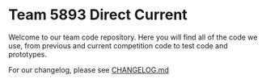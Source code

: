 # Team 5893 Direct Current

Welcome to our team code repository. Here you will find all of the code we use,
from previous and current competition code to test code and prototypes.

For our changelog, please see [CHANGELOG.md](https://github.com/Team5893/TeamCode/blob/master/CHANGELOG.md)
